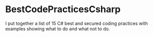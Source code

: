# BestCodePracticesCsharp
I put together a list of 15 C# best and secured coding practices with examples showing what to do and what not to do.
